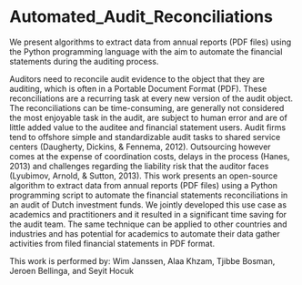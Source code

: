 # Automated_Audit_Reconciliations
We present algorithms to extract data from annual reports (PDF files) using the Python programming language with the aim to automate the financial statements during the auditing process.

Auditors need to reconcile audit evidence to the object that they are auditing, which is often in a Portable Document Format (PDF). These reconciliations are a recurring task at every new version of the audit object. The reconciliations can be time-consuming, are generally not considered the most enjoyable task in the audit, are subject to human error and are of little added value to the auditee and financial statement users. Audit firms tend to offshore simple and standardizable audit tasks to shared service centers (Daugherty, Dickins, & Fennema, 2012). Outsourcing however comes at the expense of coordination costs, delays in the process (Hanes, 2013) and challenges regarding the liability risk that the auditor faces (Lyubimov, Arnold, & Sutton, 2013). This work presents an open-source algorithm to extract data from annual reports (PDF files) using a Python programming script to automate the financial statements reconciliations in an audit of Dutch investment funds. We jointly developed this use case as academics and practitioners and it resulted in a significant time saving for the audit team. The same technique can be applied to other countries and industries and has potential for academics to automate their data gather activities from filed financial statements in PDF format.

This work is performed by:
Wim Janssen, Alaa Khzam, Tjibbe Bosman, Jeroen Bellinga, and Seyit Hocuk
